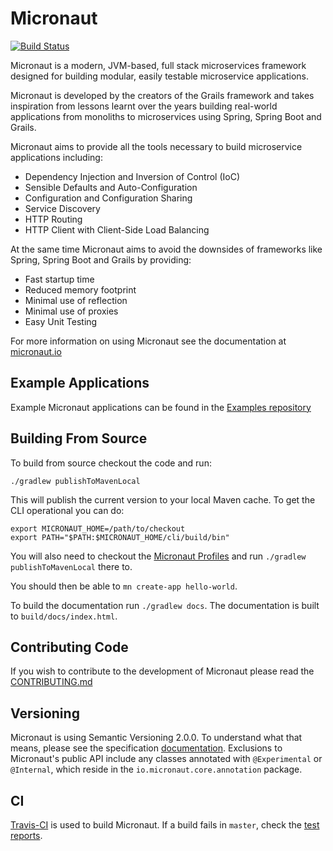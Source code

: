 # Micronaut 

[![Build Status](https://travis-ci.org/micronaut-projects/micronaut-core.svg?branch=master)](https://travis-ci.org/micronaut-projects/micronaut-core)

Micronaut is a modern, JVM-based, full stack microservices framework designed for building modular, easily testable microservice applications.

Micronaut is developed by the creators of the Grails framework and takes inspiration from lessons learnt over the years building real-world applications from monoliths to microservices using Spring, Spring Boot and Grails.

Micronaut aims to provide all the tools necessary to build microservice applications including:

* Dependency Injection and Inversion of Control (IoC)
* Sensible Defaults and Auto-Configuration
* Configuration and Configuration Sharing
* Service Discovery
* HTTP Routing
* HTTP Client with Client-Side Load Balancing

At the same time Micronaut aims to avoid the downsides of frameworks like Spring, Spring Boot and Grails by providing:

* Fast startup time
* Reduced memory footprint
* Minimal use of reflection
* Minimal use of proxies
* Easy Unit Testing

For more information on using Micronaut see the documentation at [micronaut.io](http://micronaut.io)

## Example Applications

Example Micronaut applications can be found in the [Examples repository](https://github.com/micronaut-projects/micronaut-examples)

## Building From Source

To build from source checkout the code and run:

```
./gradlew publishToMavenLocal
```

This will publish the current version to your local Maven cache. To get the CLI operational you can do:

```
export MICRONAUT_HOME=/path/to/checkout
export PATH="$PATH:$MICRONAUT_HOME/cli/build/bin"
```

You will also need to checkout the [Micronaut Profiles](https://github.com/micronaut-projects/micronaut-profiles/) and run `./gradlew publishToMavenLocal` there to.

You should then be able to `mn create-app hello-world`.

To build the documentation run `./gradlew docs`. The documentation is built to `build/docs/index.html`.

## Contributing Code

If you wish to contribute to the development of Micronaut please read the [CONTRIBUTING.md](CONTRIBUTING.md)

## Versioning

Micronaut is using Semantic Versioning 2.0.0. To understand what that means, please see the specification [documentation](https://semver.org/). Exclusions to Micronaut's public API include any classes annotated with `@Experimental` or `@Internal`, which reside in the `io.micronaut.core.annotation` package.

## CI

[Travis-CI](http://travis-ci.org) is used to build Micronaut. If a build fails in `master`, check the [test reports](https://micronaut-projects.github.io/micronaut-core/reports/index.html). 




